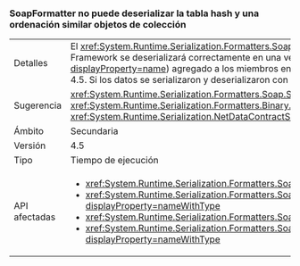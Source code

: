 ### <a name="soapformatter-cannot-deserialize-hashtable-and-similar-ordered-collection-objects"></a>SoapFormatter no puede deserializar la tabla hash y una ordenación similar objetos de colección

|   |   |
|---|---|
|Detalles|El <xref:System.Runtime.Serialization.Formatters.Soap.SoapFormatter?displayProperty=name> hace no garantiza que los objetos serializan en una versión de .NET Framework se deserializará correctamente en una versión diferente. En concreto, algunas colecciones ordenan (como <xref:System.Collections.Hashtable?displayProperty=name>) agregado a los miembros entre 4.0 y 4.5, que no se pueden deserializar objetos de estos tipos con .NET 4.0 si se serializaron con .NET 4.5. Si los datos se serializaron y deserializaron con la misma versión de .NET Framework, no ocurrirá ningún problema.|
|Sugerencia|<xref:System.Runtime.Serialization.Formatters.Soap.SoapFormatter?displayProperty=name> serialización debe reemplazarse por <xref:System.Runtime.Serialization.Formatters.Binary.BinaryFormatter?displayProperty=name> serialización o <xref:System.Runtime.Serialization.NetDataContractSerializer?displayProperty=name> sea resistente a los cambios de .NET Framework.|
|Ámbito|Secundaria|
|Versión|4.5|
|Tipo|Tiempo de ejecución|
|API afectadas|<ul><li><xref:System.Runtime.Serialization.Formatters.Soap.SoapFormatter.Serialize(System.IO.Stream,System.Object)?displayProperty=nameWithType></li><li><xref:System.Runtime.Serialization.Formatters.Soap.SoapFormatter.Serialize(System.IO.Stream,System.Object,System.Runtime.Remoting.Messaging.Header[])?displayProperty=nameWithType></li><li><xref:System.Runtime.Serialization.Formatters.Soap.SoapFormatter.Deserialize(System.IO.Stream)?displayProperty=nameWithType></li><li><xref:System.Runtime.Serialization.Formatters.Soap.SoapFormatter.Deserialize(System.IO.Stream,System.Runtime.Remoting.Messaging.HeaderHandler)?displayProperty=nameWithType></li></ul>|

